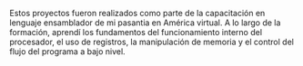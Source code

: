Estos proyectos fueron realizados como parte de la capacitación en lenguaje ensamblador de mi pasantia en América virtual. A lo largo de la formación, aprendí los fundamentos del funcionamiento interno del procesador, el uso de registros, la manipulación de memoria y el control del flujo del programa a bajo nivel.
